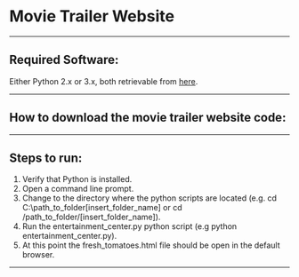 
# Movie Trailer Website

---

## Required Software:

Either Python 2.x or 3.x, both retrievable from [here](https://www.python.org/downloads).

---

## How to download the movie trailer website code:

---

## Steps to run:

1. Verify that Python is installed.
2. Open a command line prompt.
3. Change to the directory where the python scripts are located (e.g. cd C:\path_to_folder[insert_folder_name] or cd /path_to_folder/[insert_folder_name]).
4. Run the entertainment_center.py python script (e.g python entertainment_center.py).
5. At this point the fresh_tomatoes.html file should be open in the default browser.

---
